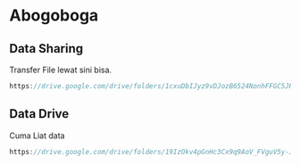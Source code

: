 # Abogoboga

## Data Sharing
Transfer File lewat sini bisa.
```ts
https://drive.google.com/drive/folders/1cxuDbIJyz9vDJozB6524NonhFFGC5JHG?usp=sharing
```

## Data Drive
Cuma Liat data 
```ts
https://drive.google.com/drive/folders/19IzOkv4pGnHc3Cx9q9AoV_FVguV5y-Jj?usp=sharing
```



